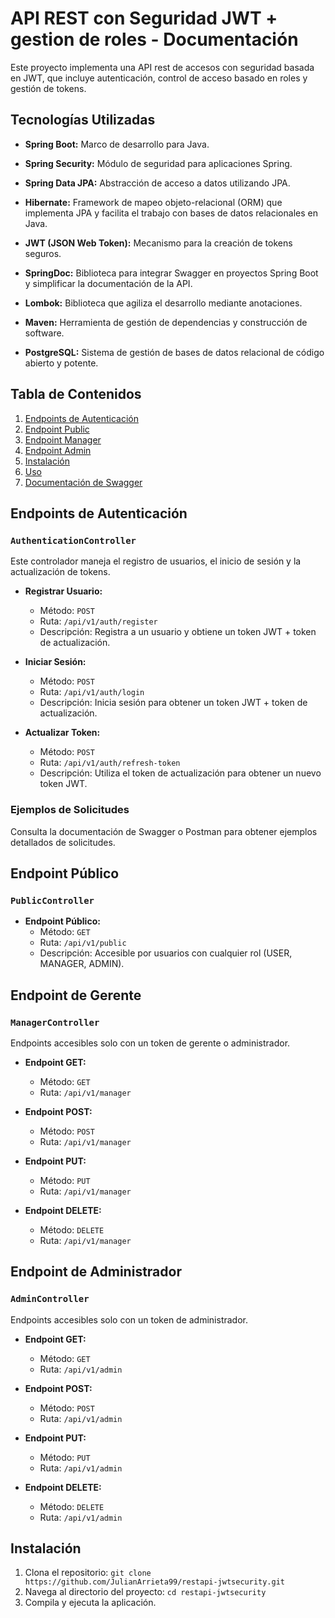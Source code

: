 # API REST con Seguridad JWT + gestion de roles - Documentación

Este proyecto implementa una API rest de accesos con seguridad basada en JWT, que incluye autenticación, control de acceso basado en roles y gestión de tokens.

## Tecnologías Utilizadas

- **Spring Boot:** Marco de desarrollo para Java.

- **Spring Security:** Módulo de seguridad para aplicaciones Spring.

- **Spring Data JPA:** Abstracción de acceso a datos utilizando JPA.

- **Hibernate:** Framework de mapeo objeto-relacional (ORM) que implementa JPA y facilita el trabajo con bases de datos relacionales en Java.

- **JWT (JSON Web Token):** Mecanismo para la creación de tokens seguros.

- **SpringDoc:** Biblioteca para integrar Swagger en proyectos Spring Boot y simplificar la documentación de la API.

- **Lombok:** Biblioteca que agiliza el desarrollo mediante anotaciones.

- **Maven:** Herramienta de gestión de dependencias y construcción de software.

- **PostgreSQL:** Sistema de gestión de bases de datos relacional de código abierto y potente.

## Tabla de Contenidos

1. [Endpoints de Autenticación](#endpoints-de-autenticación)
2. [Endpoint Public](#endpoint-public)
3. [Endpoint Manager](#endpoint-Manager)
4. [Endpoint Admin](#endpoint-Admin)
5. [Instalación](#instalación)
6. [Uso](#uso)
7. [Documentación de Swagger](#documentación-de-swagger)

## Endpoints de Autenticación

### `AuthenticationController`

Este controlador maneja el registro de usuarios, el inicio de sesión y la actualización de tokens.

- **Registrar Usuario:**
  - Método: `POST`
  - Ruta: `/api/v1/auth/register`
  - Descripción: Registra a un usuario y obtiene un token JWT + token de actualización.

- **Iniciar Sesión:**
  - Método: `POST`
  - Ruta: `/api/v1/auth/login`
  - Descripción: Inicia sesión para obtener un token JWT + token de actualización.

- **Actualizar Token:**
  - Método: `POST`
  - Ruta: `/api/v1/auth/refresh-token`
  - Descripción: Utiliza el token de actualización para obtener un nuevo token JWT.

### Ejemplos de Solicitudes

Consulta la documentación de Swagger o Postman para obtener ejemplos detallados de solicitudes.

## Endpoint Público

### `PublicController`

- **Endpoint Público:**
  - Método: `GET`
  - Ruta: `/api/v1/public`
  - Descripción: Accesible por usuarios con cualquier rol (USER, MANAGER, ADMIN).

## Endpoint de Gerente

### `ManagerController`

Endpoints accesibles solo con un token de gerente o administrador.

- **Endpoint GET:**
  - Método: `GET`
  - Ruta: `/api/v1/manager`

- **Endpoint POST:**
  - Método: `POST`
  - Ruta: `/api/v1/manager`

- **Endpoint PUT:**
  - Método: `PUT`
  - Ruta: `/api/v1/manager`

- **Endpoint DELETE:**
  - Método: `DELETE`
  - Ruta: `/api/v1/manager`

## Endpoint de Administrador

### `AdminController`

Endpoints accesibles solo con un token de administrador.

- **Endpoint GET:**
  - Método: `GET`
  - Ruta: `/api/v1/admin`

- **Endpoint POST:**
  - Método: `POST`
  - Ruta: `/api/v1/admin`

- **Endpoint PUT:**
  - Método: `PUT`
  - Ruta: `/api/v1/admin`

- **Endpoint DELETE:**
  - Método: `DELETE`
  - Ruta: `/api/v1/admin`

## Instalación

1. Clona el repositorio: `git clone https://github.com/JulianArrieta99/restapi-jwtsecurity.git`
2. Navega al directorio del proyecto: `cd restapi-jwtsecurity`
3. Compila y ejecuta la aplicación.

